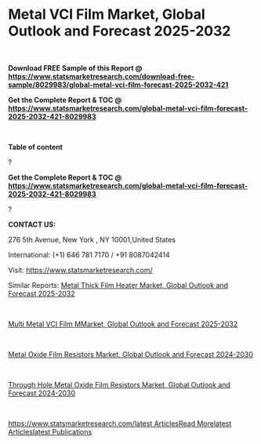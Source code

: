 <h1>Metal VCI Film Market, Global Outlook and Forecast 2025-2032</h1><br/><p><strong>Download FREE Sample of this Report @ <a href="https://www.statsmarketresearch.com/download-free-sample/8029983/global-metal-vci-film-forecast-2025-2032-421">https://www.statsmarketresearch.com/download-free-sample/8029983/global-metal-vci-film-forecast-2025-2032-421</a></strong></p>
 
 
 
 <div><b>Get the Complete Report & TOC @ <a href="https://www.statsmarketresearch.com/global-metal-vci-film-forecast-2025-2032-421-8029983">https://www.statsmarketresearch.com/global-metal-vci-film-forecast-2025-2032-421-8029983</a></b></div>
 
 
 
 <p><br />
 
 <b>Table of content</b></p>
 
 
 
 <p>? </p>
 
 
 
 <div><b>Get the Complete Report & TOC @ <a href="https://www.statsmarketresearch.com/global-metal-vci-film-forecast-2025-2032-421-8029983">https://www.statsmarketresearch.com/global-metal-vci-film-forecast-2025-2032-421-8029983</a></b></div>
 
 
 
 <p>? </p>
 
 
 
 <p><b>CONTACT US:</b><br />
 
 276 5th Avenue, New York , NY 10001,United States<br />
 
 International: (+1) 646 781 7170 / +91 8087042414<br />
 
 Visit: <a href="https://www.statsmarketresearch.com/">https://www.statsmarketresearch.com/</a><br />
 
 Similar Reports: <a href="https://www.statsmarketresearch.com/global-metal-vci-film-forecast-2025-2032-421-8029983">Metal Thick Film Heater Market, Global Outlook and Forecast 2025-2032 </a><br />
 
 <br />
 
 <a href="https://www.statsmarketresearch.com/global-metal-vci-film-forecast-2025-2032-421-8029983">Multi Metal VCI Film MMarket, Global Outlook and Forecast 2025-2032</a><br />
 
 <br />
 
 <a href="https://www.statsmarketresearch.com/global-metal-vci-film-forecast-2025-2032-421-8029983">Metal Oxide Film Resistors Market, Global Outlook and Forecast 2024-2030</a><br />
 
 <br />
 
 <a href="https://www.statsmarketresearch.com/global-metal-vci-film-forecast-2025-2032-421-8029983">Through Hole Metal Oxide Film Resistors Market, Global Outlook and Forecast 2024-2030</a><br />
 
 <br />
 
 <a href="https://gyeongbokgung.com">https://www.statsmarketresearch.com/</a><a href="https://hallyeomaritime.com">latest Articles</a><a href="https://jingwansa.com">Read More</a><a href="https://nguoiviet.jp/">latest Articles</a><a href="https://www.intelmarketresearch.com/">latest Publications</a></p>